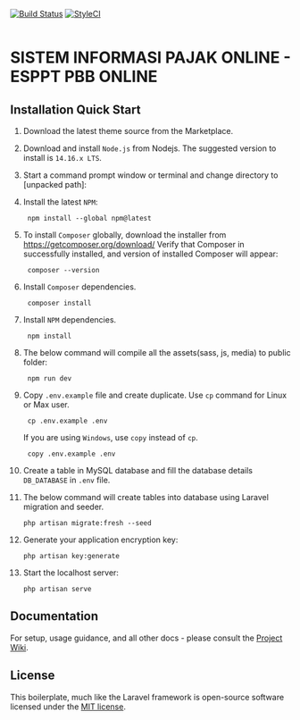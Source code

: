 [![Build Status](https://app.travis-ci.com/hansenmakangiras/esppt-pbb.svg?branch=main)](https://app.travis-ci.com/github/hansenmakangiras/esppt-pbb)
[![StyleCI](https://github.styleci.io/repos/399198629/shield?branch=main)](https://github.styleci.io/repos/399198629)

<p align="center"><img src="https://laravel.com/assets/img/components/logo-laravel.svg" alt=""></p>

# SISTEM INFORMASI PAJAK ONLINE - ESPPT PBB ONLINE

## Installation Quick Start

1. Download the latest theme source from the Marketplace.


2. Download and install `Node.js` from Nodejs. The suggested version to install is `14.16.x LTS`.


3. Start a command prompt window or terminal and change directory to [unpacked path]:


4. Install the latest `NPM`:

        npm install --global npm@latest


5. To install `Composer` globally, download the installer from https://getcomposer.org/download/ Verify that Composer in successfully installed, and version of installed Composer
   will appear:

        composer --version


6. Install `Composer` dependencies.

        composer install


7. Install `NPM` dependencies.

        npm install


8. The below command will compile all the assets(sass, js, media) to public folder:

        npm run dev


9. Copy `.env.example` file and create duplicate. Use `cp` command for Linux or Max user.

        cp .env.example .env

   If you are using `Windows`, use `copy` instead of `cp`.

        copy .env.example .env


10. Create a table in MySQL database and fill the database details `DB_DATABASE` in `.env` file.


12. The below command will create tables into database using Laravel migration and seeder.

        php artisan migrate:fresh --seed


13. Generate your application encryption key:

        php artisan key:generate


14. Start the localhost server:

        php artisan serve

## Documentation

For setup, usage guidance, and all other docs - please consult the [Project Wiki](https://github.com/hansenmakangiras/pajak-online/wiki).

## License

This boilerplate, much like the Laravel framework is open-source software licensed under the [MIT license](https://opensource.org/licenses/MIT).


